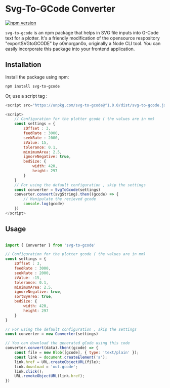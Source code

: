 # Svg-To-GCode Converter

[![npm version](https://badge.fury.io/js/svg-to-gcode.svg)](https://badge.fury.io/js/svg-to-gcode)

`svg-to-gcode` is an npm package that helps in SVG file inputs into G-Code text for a plotter. It's a friendly modification of the opensource respository "exportSVGtoGCODE" by o0morgan0o, originally a Node CLI tool. You can easily incorporate this package into your frontend application.

## Installation

Install the package using npm:

```bash
npm install svg-to-gcode
```
Or, use a script tag :
```javascript
<script src="https://unpkg.com/svg-to-gcode@^1.0.0/dist/svg-to-gcode.js"></script>

<script>
    // Configuration for the plotter gcode ( the values are in mm)
    const settings = {
        zOffset : 3, 
        feedRate : 3000,
        seekRate : 2000,
        zValue: 15,
        tolerance: 0.1,
        minimumArea: 2.5,
        ignoreNegative: true,
        bedSize: {
            width: 420,
            height: 297
        }
    }
    // For using the default configuration , skip the settings
    const converter = SvgToGcode(settings)
    converter.convert(svgString).then((gcode) => {
        // Manipulate the recieved gcode
        console.log(gcode)
    })
</script>

```
## Usage
```javascript

import { Converter } from 'svg-to-gcode'

// Configuration for the plotter gcode ( the values are in mm)
const settings = {
    zOffset : 3, 
    feedRate : 3000,
    seekRate : 2000,
    zValue: -15,
    tolerance: 0.1,
    minimumArea: 2.5,
    ignoreNegative: true,
    sortByArea: true,
    bedSize: {
        width: 420,
        height: 297
    }
}

// For using the default configuration , skip the settings
const converter = new Converter(settings)

// You can download the generated gCode using this code
converter.convert(data).then((gcode) => {
    const file = new Blob([gcode], { type: 'text/plain' });
    const link = document.createElement('a');
    link.href = URL.createObjectURL(file);
    link.download = 'out.gcode';
    link.click();
    URL.revokeObjectURL(link.href);
})
```